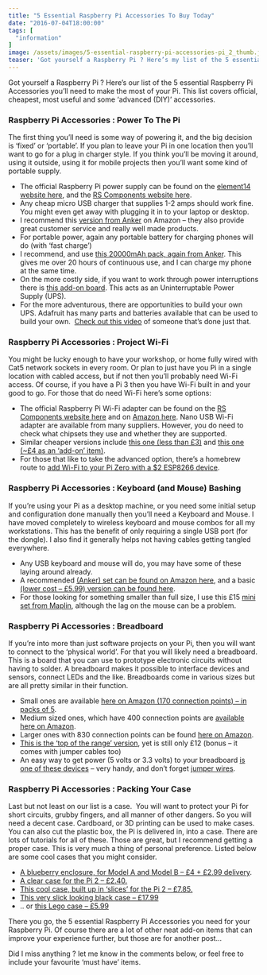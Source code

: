 ```yaml
---
title: "5 Essential Raspberry Pi Accessories To Buy Today"
date: "2016-07-04T18:00:00"
tags: [
  "information"
]
image: /assets/images/5-essential-raspberry-pi-accessories-pi_2_thumb.jpg
teaser: 'Got yourself a Raspberry Pi ? Here’s my list of the 5 essential Raspberry Pi Accessories you’ll need to make the most of your Pi. This list covers official, cheapest, most useful and some ‘advanced (DIY)’ accessories.'
---
```

Got yourself a Raspberry Pi ? Here’s our list of the 5 essential Raspberry Pi Accessories you’ll need to make the most of your Pi. This list covers official, cheapest, most useful and some ‘advanced (DIY)’ accessories.

### Raspberry Pi Accessories : Power To The Pi

The first thing you’ll need is some way of powering it, and the big decision is ‘fixed’ or ‘portable’. If you plan to leave your Pi in one location then you’ll want to go for a plug in charger style. If you think you’ll be moving it around, using it outside, using it for mobile projects then you’ll want some kind of portable supply.

-   The official Raspberry Pi power supply can be found on the [element14 website here](https://www.element14.com/community/view-product.jspa?fsku=2520785&nsku=77Y6535&COM=noscript), and the [RS Components website here](http://uk.rs-online.com/web/p/plug-in-power-supply/9098126/).
-   Any cheap micro USB charger that supplies 1-2 amps should work fine. You might even get away with plugging it in to your laptop or desktop.
-   I recommend this [version from Anker](http://amzn.to/29ijkFU) on Amazon – they also provide great customer service and really well made products.
-   For portable power, again any portable battery for charging phones will do (with ‘fast charge’)
-   I recommend, and use [this 20000mAh pack, again from Anker](http://amzn.to/29h7HAE). This gives me over 20 hours of continuous use, and I can charge my phone at the same time.
-   On the more costly side, if you want to work through power interruptions there is [this add-on board](http://amzn.to/29eRruK). This acts as an Uninterruptable Power Supply (UPS).
-   For the more adventurous, there are opportunities to build your own UPS. Adafruit has many parts and batteries available that can be used to build your own.  [Check out this video](https://www.youtube.com/watch?v=VgClf_95OTg) of someone that’s done just that.

### Raspberry Pi Accessories : Project Wi-Fi

You might be lucky enough to have your workshop, or home fully wired with Cat5 network sockets in every room. Or plan to just have you Pi in a single location with cabled access, but if not then you’ll probably need Wi-Fi access. Of course, if you have a Pi 3 then you have Wi-Fi built in and your good to go. For those that do need Wi-Fi here’s some options:

-   The official Raspberry Pi Wi-Fi adapter can be found on the [RS Components website here](http://uk.rs-online.com/web/p/wireless-adapters/8920012/) and on [Amazon here](http://amzn.to/29eyNmT). Nano USB Wi-Fi adapter are available from many suppliers. However, you do need to check what chipsets they use and whether they are supported.
-   Similar cheaper versions include [this one (less than £3)](http://amzn.to/29qyhqq) and [this one (~£4 as an ‘add-on’ item)](http://amzn.to/29ezyN0).
-   For those that like to take the advanced option, there’s a homebrew route to [add Wi-Fi to your Pi Zero with a $2 ESP8266 device](http://hackaday.com/2015/12/09/raspberry-pi-wifi-through-sdio/).

### Raspberry Pi Accessories : Keyboard (and Mouse) Bashing

If you’re using your Pi as a desktop machine, or you need some initial setup and configuration done manually then you’ll need a Keyboard and Mouse. I have moved completely to wireless keyboard and mouse combos for all my workstations. This has the benefit of only requiring a single USB port (for the dongle). I also find it generally helps not having cables getting tangled everywhere.

-   Any USB keyboard and mouse will do, you may have some of these laying around already.
-   A recommended [(Anker) set can be found on Amazon here](http://amzn.to/29g1b8z), and a basic [(lower cost – £5.99) version can be found here](http://amzn.to/29g1iks).
-   For those looking for something smaller than full size, I use this £15 [mini set from Maplin](http://www.maplin.co.uk/p/maplin-mini-wireless-deskset-n69jx), although the lag on the mouse can be a problem.

### Raspberry Pi Accessories : Breadboard

If you’re into more than just software projects on your Pi, then you will want to connect to the ‘physical world’. For that you will likely need a breadboard. This is a board that you can use to prototype electronic circuits without having to solder. A breadboard makes it possible to interface devices and sensors, connect LEDs and the like. Breadboards come in various sizes but are all pretty similar in their function.

-   Small ones are available [here on Amazon (170 connection points) – in packs of 5](http://amzn.to/29fe9qB).
-   Medium sized ones, which have 400 connection points are [available here on Amazon](http://amzn.to/29iArJo).
-   Larger ones with 830 connection points can be found [here on Amazon](http://amzn.to/29fe3Pz).
-   [This is the ‘top of the range’ version](http://amzn.to/29feDNw), yet is still only £12 (bonus – it comes with jumper cables too)
-   An easy way to get power (5 volts or 3.3 volts) to your breadboard [is one of these devices](http://amzn.to/29sP7Vs) – very handy, and don’t forget [jumper wires](http://amzn.to/29fffCQ).

### Raspberry Pi Accessories : Packing Your Case

Last but not least on our list is a case.  You will want to protect your Pi for short circuits, grubby fingers, and all manner of other dangers. So you will need a decent case. Cardboard, or 3D printing can be used to make cases. You can also cut the plastic box, the Pi is delivered in, into a case. There are lots of tutorials for all of these. Those are great, but I recommend getting a proper case. This is very much a thing of personal preference. Listed below are some cool cases that you might consider.

-   [A blueberry enclosure, for Model A and Model B – £4 + £2.99 delivery](http://amzn.to/29gSZUU).
-   [A clear case for the Pi 2 – £2.40.](http://amzn.to/29gTnmz)
-   [This cool case, built up in ‘slices’ for the Pi 2 – £7.85.](http://amzn.to/29k3vyt)
-   [This very slick looking black case – £17.99](http://amzn.to/29l9Irn)
-   .. or [this Lego case – £5.99](http://amzn.to/29gUGl6)

There you go, the 5 essential Raspberry Pi Accessories you need for your Raspberry Pi. Of course there are a lot of other neat add-on items that can improve your experience further, but those are for another post…

Did I miss anything ? let me know in the comments below, or feel free to include your favourite ‘must have’ items.
